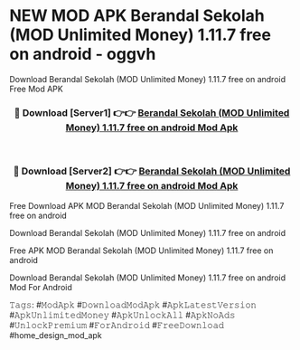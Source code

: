 # NEW MOD APK Berandal Sekolah (MOD Unlimited Money) 1.11.7 free on android - oggvh
Download Berandal Sekolah (MOD Unlimited Money) 1.11.7 free on android Free Mod APK

<div align="center">
<h3>🔴 Download [Server1] 👉👉 <a href="https://apk-comot.site?title=Berandal_Sekolah_(MOD_Unlimited_Money)_1.11.7_free_on_android">Berandal Sekolah (MOD Unlimited Money) 1.11.7 free on android Mod Apk</a></h3><br>

<h3>🔴 Download [Server2] 👉👉 <a href="https://apk-comot.site?title=Berandal_Sekolah_(MOD_Unlimited_Money)_1.11.7_free_on_android">Berandal Sekolah (MOD Unlimited Money) 1.11.7 free on android Mod Apk</a></h3>
</div>


Free Download APK MOD Berandal Sekolah (MOD Unlimited Money) 1.11.7 free on android

Download Berandal Sekolah (MOD Unlimited Money) 1.11.7 free on android 

Free APK MOD Berandal Sekolah (MOD Unlimited Money) 1.11.7 free on android 

Download Berandal Sekolah (MOD Unlimited Money) 1.11.7 free on android Mod For Android

𝚃𝚊𝚐𝚜: #𝙼𝚘𝚍𝙰𝚙𝚔 #𝙳𝚘𝚠𝚗𝚕𝚘𝚊𝚍𝙼𝚘𝚍𝙰𝚙𝚔 #𝙰𝚙𝚔𝙻𝚊𝚝𝚎𝚜𝚝𝚅𝚎𝚛𝚜𝚒𝚘𝚗 #𝙰𝚙𝚔𝚄𝚗𝚕𝚒𝚖𝚒𝚝𝚎𝚍𝙼𝚘𝚗𝚎𝚢 #𝙰𝚙𝚔𝚄𝚗𝚕𝚘𝚌𝚔𝙰𝚕𝚕 #𝙰𝚙𝚔𝙽𝚘𝙰𝚍𝚜 #𝚄𝚗𝚕𝚘𝚌𝚔𝙿𝚛𝚎𝚖𝚒𝚞𝚖 #𝙵𝚘𝚛𝙰𝚗𝚍𝚛𝚘𝚒𝚍 #𝙵𝚛𝚎𝚎𝙳𝚘𝚠𝚗𝚕𝚘𝚊𝚍 #home_design_mod_apk